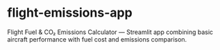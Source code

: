 # flight-emissions-app
Flight Fuel &amp; CO₂ Emissions Calculator — Streamlit app combining basic aircraft performance with fuel cost and emissions comparison.
